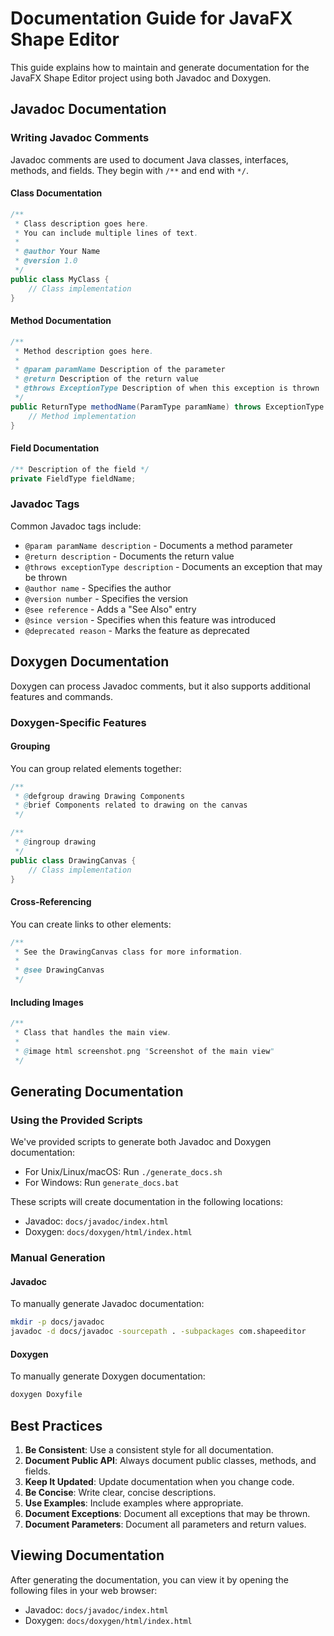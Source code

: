 # Documentation Guide for JavaFX Shape Editor

This guide explains how to maintain and generate documentation for the JavaFX Shape Editor project using both Javadoc and Doxygen.

## Javadoc Documentation

### Writing Javadoc Comments

Javadoc comments are used to document Java classes, interfaces, methods, and fields. They begin with `/**` and end with `*/`.

#### Class Documentation

```java
/**
 * Class description goes here.
 * You can include multiple lines of text.
 * 
 * @author Your Name
 * @version 1.0
 */
public class MyClass {
    // Class implementation
}
```

#### Method Documentation

```java
/**
 * Method description goes here.
 * 
 * @param paramName Description of the parameter
 * @return Description of the return value
 * @throws ExceptionType Description of when this exception is thrown
 */
public ReturnType methodName(ParamType paramName) throws ExceptionType {
    // Method implementation
}
```

#### Field Documentation

```java
/** Description of the field */
private FieldType fieldName;
```

### Javadoc Tags

Common Javadoc tags include:

- `@param paramName description` - Documents a method parameter
- `@return description` - Documents the return value
- `@throws exceptionType description` - Documents an exception that may be thrown
- `@author name` - Specifies the author
- `@version number` - Specifies the version
- `@see reference` - Adds a "See Also" entry
- `@since version` - Specifies when this feature was introduced
- `@deprecated reason` - Marks the feature as deprecated

## Doxygen Documentation

Doxygen can process Javadoc comments, but it also supports additional features and commands.

### Doxygen-Specific Features

#### Grouping

You can group related elements together:

```java
/**
 * @defgroup drawing Drawing Components
 * @brief Components related to drawing on the canvas
 */

/**
 * @ingroup drawing
 */
public class DrawingCanvas {
    // Class implementation
}
```

#### Cross-Referencing

You can create links to other elements:

```java
/**
 * See the DrawingCanvas class for more information.
 * 
 * @see DrawingCanvas
 */
```

#### Including Images

```java
/**
 * Class that handles the main view.
 * 
 * @image html screenshot.png "Screenshot of the main view"
 */
```

## Generating Documentation

### Using the Provided Scripts

We've provided scripts to generate both Javadoc and Doxygen documentation:

- For Unix/Linux/macOS: Run `./generate_docs.sh`
- For Windows: Run `generate_docs.bat`

These scripts will create documentation in the following locations:
- Javadoc: `docs/javadoc/index.html`
- Doxygen: `docs/doxygen/html/index.html`

### Manual Generation

#### Javadoc

To manually generate Javadoc documentation:

```bash
mkdir -p docs/javadoc
javadoc -d docs/javadoc -sourcepath . -subpackages com.shapeeditor
```

#### Doxygen

To manually generate Doxygen documentation:

```bash
doxygen Doxyfile
```

## Best Practices

1. **Be Consistent**: Use a consistent style for all documentation.
2. **Document Public API**: Always document public classes, methods, and fields.
3. **Keep It Updated**: Update documentation when you change code.
4. **Be Concise**: Write clear, concise descriptions.
5. **Use Examples**: Include examples where appropriate.
6. **Document Exceptions**: Document all exceptions that may be thrown.
7. **Document Parameters**: Document all parameters and return values.

## Viewing Documentation

After generating the documentation, you can view it by opening the following files in your web browser:

- Javadoc: `docs/javadoc/index.html`
- Doxygen: `docs/doxygen/html/index.html`